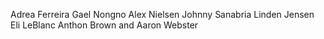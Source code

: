 Adrea Ferreira
Gael Nongno
Alex Nielsen
Johnny Sanabria
Linden Jensen
Eli LeBlanc
Anthon Brown
and Aaron Webster